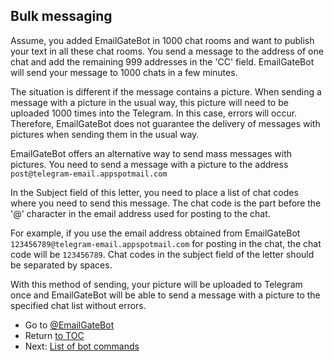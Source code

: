 ## Bulk messaging

Assume, you added EmailGateBot in 1000 chat rooms and want to publish your text in all these chat rooms.
You send a message to the address of one chat and add the remaining 999 addresses in the 'CC' field.
EmailGateBot will send your message to 1000 chats in a few minutes.

The situation is different if the message contains a picture.
When sending a message with a picture in the usual way, this picture will need to be uploaded 1000 times into the Telegram.
In this case, errors will occur.
Therefore, EmailGateBot does not guarantee the delivery of messages with pictures when sending them in the usual way.

EmailGateBot offers an alternative way to send mass messages with pictures.
You need to send a message with a picture to the address `post@telegram-email.appspotmail.com`

In the Subject field of this letter, you need to place a list of chat codes where you need to send this message.
The chat code is the part before the '@' character in the email address used for posting to the chat.

For example, if you use the email address obtained from EmailGateBot `123456789@telegram-email.appspotmail.com` for posting in the chat, the chat code will be `123456789`.
Chat codes in the subject field of the letter should be separated by spaces.

With this method of sending, your picture will be uploaded to Telegram once and
EmailGateBot will be able to send a message with a picture to the specified chat list without errors.

- Go to [@EmailGateBot](http://t.me/EmailGateBot)
- Return [to TOC](guide.md)
- Next: [List of bot commands](commands.md)
